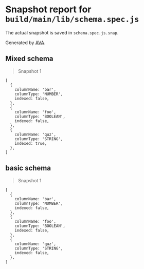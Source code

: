 # Snapshot report for `build/main/lib/schema.spec.js`

The actual snapshot is saved in `schema.spec.js.snap`.

Generated by [AVA](https://ava.li).

## Mixed schema

> Snapshot 1

    [
      {
        columnName: 'bar',
        columnType: 'NUMBER',
        indexed: false,
      },
      {
        columnName: 'foo',
        columnType: 'BOOLEAN',
        indexed: false,
      },
      {
        columnName: 'quz',
        columnType: 'STRING',
        indexed: true,
      },
    ]

## basic schema

> Snapshot 1

    [
      {
        columnName: 'bar',
        columnType: 'NUMBER',
        indexed: false,
      },
      {
        columnName: 'foo',
        columnType: 'BOOLEAN',
        indexed: false,
      },
      {
        columnName: 'quz',
        columnType: 'STRING',
        indexed: false,
      },
    ]
